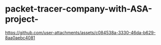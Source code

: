 # packet-tracer-company-with-ASA-project-

https://github.com/user-attachments/assets/c084538a-3330-46da-b629-8aa0aebc4081
